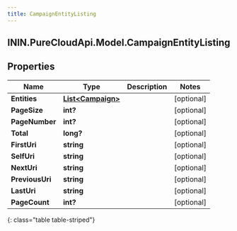 ```yaml
---
title: CampaignEntityListing
---
```

## ININ.PureCloudApi.Model.CampaignEntityListing

## Properties

|Name | Type | Description | Notes|
|------------ | ------------- | ------------- | -------------|
| **Entities** | [**List&lt;Campaign&gt;**](Campaign.html) |  | [optional] |
| **PageSize** | **int?** |  | [optional] |
| **PageNumber** | **int?** |  | [optional] |
| **Total** | **long?** |  | [optional] |
| **FirstUri** | **string** |  | [optional] |
| **SelfUri** | **string** |  | [optional] |
| **NextUri** | **string** |  | [optional] |
| **PreviousUri** | **string** |  | [optional] |
| **LastUri** | **string** |  | [optional] |
| **PageCount** | **int?** |  | [optional] |
{: class="table table-striped"}


